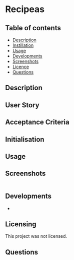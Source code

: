 # Recipeas

 ## Table of contents

  * [Description](#Description)
  * [Instillation](#Instillation)
  * [Usage](#Usage)
  * [Developments](#Developments)
  * [Screenshots](#Screenshots)
  * [Licence](#License)
  * [Questions](#Questions)
  
## Description

## User Story

## Acceptance Criteria

## Initialisation

## Usage

## Screenshots 

![]()

## Developments 
* 

## Licensing 

This project was not licensed.

## Questions

